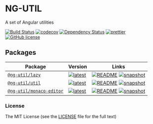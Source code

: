 # NG-UTIL

A set of Angular utilities

[![Build Status](https://github.com/ng-util/ng-util/workflows/Build/badge.svg?branch=master)](https://github.com/ng-util/ng-util/actions)
[![codecov](https://codecov.io/gh/ng-util/ng-util/branch/master/graph/badge.svg)](https://codecov.io/gh/ng-util/ng-util)
[![Dependency Status](https://david-dm.org/ng-util/ng-util/status.svg?style=flat-square)](https://david-dm.org/ng-util/ng-util)
[![prettier](https://img.shields.io/badge/code_style-prettier-ff69b4.svg?style=flat-square)](https://prettier.io/)
[![GitHub license](https://img.shields.io/github/license/mashape/apistatus.svg?style=flat-square)](https://github.com/ng-util/ng-util/blob/master/LICENSE)

## Packages

| Package | Version | Links  |
| --- | --- | -- |
 [`@ng-util/lazy`](https://npmjs.com/package/@ng-util/lazy) | [![latest](https://img.shields.io/npm/v/@ng-util/lazy/latest.svg)](https://npmjs.com/package/@ng-util/lazy) | [![README](https://img.shields.io/badge/README--green.svg)](/packages/lazy/README.md) [![snapshot](https://img.shields.io/badge/snapshot--blue.svg)](https://github.com/ng-util/builds/tree/master/%40ng-util/lazy)
 [`@ng-util/util`](https://npmjs.com/package/@ng-util/util) | [![latest](https://img.shields.io/npm/v/@ng-util/util/latest.svg)](https://npmjs.com/package/@ng-util/util) | [![README](https://img.shields.io/badge/README--green.svg)](/packages/util/README.md) [![snapshot](https://img.shields.io/badge/snapshot--blue.svg)](https://github.com/ng-util/builds/tree/master/%40ng-util/util)
 [`@ng-util/monaco-editor`](https://npmjs.com/package/@ng-util/monaco-editor) | [![latest](https://img.shields.io/npm/v/@ng-util/monaco-editor/latest.svg)](https://npmjs.com/package/@ng-util/monaco-editor) | [![README](https://img.shields.io/badge/README--green.svg)](/packages/monaco-editor/README.md) [![snapshot](https://img.shields.io/badge/snapshot--blue.svg)](https://github.com/ng-util/builds/tree/master/%40ng-util/monaco-editor)

### License

The MIT License (see the [LICENSE](https://github.com/ng-util/ng-util/blob/master/LICENSE) file for the full text)
